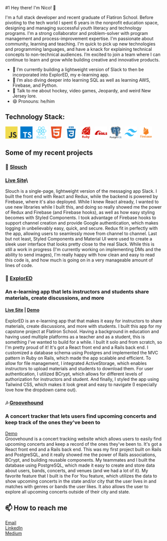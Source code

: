 #1 Hey there! I'm Nico! 👋

I'm a full stack developer and recent graduate of Flatiron School. Before pivoting to the tech world I spent 6 years in the nonprofit education space, designing and managing successful youth literacy and technology programs. I'm a strong collaborator and problem-solver with program management and process-improvement expertise. I'm passionate about community, learning and teaching. I'm quick to pick up new technologies and programming languages, and have a knack for explaining technical concepts to non-technical audiences. I’m excited to join a team where I can continue to learn and grow while building creative and innovative products. 

- 🔭 I’m currently building a lightweight version of Slack to then be incorporated into ExplorED, my e-learning app.  
- 🌱 I’m also diving deeper into learning SQL as well as learning AWS, Firebase, and Python.
- 💬 Talk to me about hockey, video games, Jeopardy, and weird New Jersey lore.
- 😄 Pronouns: he/him

## Technology Stack:
<div>
<img src="https://github.com/devicons/devicon/blob/master/icons/javascript/javascript-original.svg" title="JavaScript" alt="JavaScript" width="40" height="40"/>&nbsp;
<img src="https://github.com/devicons/devicon/blob/master/icons/typescript/typescript-original.svg" title="TypeScript" alt="TypeScript" width="40" height="40"/>&nbsp;
<img src="https://github.com/devicons/devicon/blob/master/icons/react/react-original-wordmark.svg" title="React" alt="React" width="40" height="40"/>&nbsp; 
<img src="https://github.com/devicons/devicon/blob/master/icons/html5/html5-original.svg" title="HTML5" alt="HTML" width="40" height="40"/>&nbsp;
<img src="https://github.com/devicons/devicon/blob/master/icons/css3/css3-plain-wordmark.svg" title="CSS3" alt="CSS" width="40" height="40"/>&nbsp;
<img src="https://github.com/devicons/devicon/blob/master/icons/ruby/ruby-plain-wordmark.svg" title="Ruby" alt="Ruby" width="40" height="40"/>&nbsp;
<img src="https://github.com/devicons/devicon/blob/master/icons/rails/rails-plain-wordmark.svg" title="Rails" alt="Rails" width="40" height="40"/>&nbsp;
<img src="https://github.com/devicons/devicon/blob/master/icons/postgresql/postgresql-original-wordmark.svg" title="PostgreSQL" alt="PostgreSQL" width="40" height="40"/>&nbsp;
<img src="https://github.com/devicons/devicon/blob/master/icons/tailwindcss/tailwindcss-plain.svg" title="Tailwind" alt="Tailwind" width="40" height="40"/>&nbsp;
<img src="https://github.com/devicons/devicon/blob/master/icons/firebase/firebase-plain-wordmark.svg" title="Firebase" alt="Firebase" width="40" height ="40"/>&nbsp;
</div>

## Some of my recent projects
### 💬 [Slouch](https://github.com/nicogarbaccio/slouch) 
### [Live Site](https://slouch-dd087.web.app/)\
Slouch is a single-page, lightweight version of the messaging app Slack. I built the front end with React and Redux, while the backend is powered by     Firebase, where it's also deployed. While I knew React already, I wanted to use new libraries while I built this, and doing so really showed me the power of Redux and Firebase (and Firebase hooks), as well as how easy styling becomes with Styled Components. I took advantage of Firebase hooks to support channel creation and provide Google authentication, which makes logging in unbelievably easy, quick, and secure. Redux fit in perfectly with the app, allowing users to seamlessly move from channel to channel. Last but not least, Styled Components and Material UI were used to create a sleek user interface that looks pretty close to the real Slack. While this is still a work in progress (I'm currently working on implementing DMs and the ability to send images), I'm really happy with how clean and easy to read this code is, and how much is going on in a very manageable amount of lines of code. 

### 🏫 [ExplorED](https://github.com/nicogarbaccio/explored)
### An e-learning app that lets instructors and students share materials, create discussions, and more
#### [Live Site](https://explored.onrender.com) | [Demo](https://www.loom.com/share/8da5fe90c42d495d924c220ce23c1f81)
ExplorED is an e-learning app that that makes it easy for instructors to share materials, create discussions, and more with students. I built this app for my capstone project at Flatiron School. Having a background in education and having used multiple platforms as a teacher and as a student, this is something I've wanted to build for a while. I built it solo and from scratch, so I'm pretty proud of it! It's got a React front end and a Rails back end. I customized a database schema using Postgres and implemented the MVC pattern in Ruby on Rails, which made the app scalable and efficient. To allow for file management, I integrated ActiveStorage, which enables instructors to upload materials and students to download them. For user authentication, I utilized BCrypt, which allows for different levels of authorization for instructors and student. And finally, I styled the app using Tailwind CSS, which makes it look great and easy to navigate (I especially love how the dropdown came out). 

### 🎶 [Groovehound](https://github.com/nicogarbaccio/groovehound) 
### A concert tracker that lets users find upcoming concerts and keep track of the ones they've been to
[Demo](https://www.loom.com/share/98d9737320164a4db5673c7f81a60d64)\
Groovehound is a concert tracking website which allows users to easily find upcoming concerts and keep a record of the ones they've been to. It's got a React front end and a Rails back end. This was my first project built on Rails and PostgreSQL, and it really showed me the power of Rails associations, BCrypt, and building reusable components. My teammates and I built the database using PostgreSQL, which made it easy to create and store data about users, bands, concerts, and venues (and we had a lot of it). My favorite feature that I built is the For You feature, which utilizes the data to show upcoming concerts in the state and/or city that the user lives in and matches with genres or bands the user likes. It also allows the user to explore all upcoming concerts outside of their city and state. 

## 📫 How to reach me
[Email](mailto:garbaccio20@gmail.com)\
[LinkedIn](https://www.linkedin.com/in/nicogarbaccio/)\
[Medium](https://medium.com/@nicogarbaccio)
